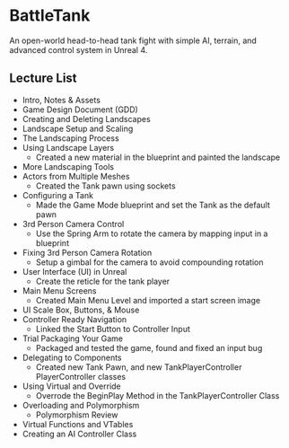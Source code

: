 # BattleTank
An open-world head-to-head tank fight with simple AI, terrain, and advanced control system in Unreal 4.

## Lecture List
* Intro, Notes & Assets
* Game Design Document (GDD)
* Creating and Deleting Landscapes
* Landscape Setup and Scaling
* The Landscaping Process
* Using Landscape Layers
  * Created a new material in the blueprint and painted the landscape
* More Landscaping Tools
* Actors from Multiple Meshes
  * Created the Tank pawn using sockets
* Configuring a Tank
  * Made the Game Mode blueprint and set the Tank as the default pawn
* 3rd Person Camera Control
  * Use the Spring Arm to rotate the camera by mapping input in a blueprint
* Fixing 3rd Person Camera Rotation
  * Setup a gimbal for the camera to avoid compounding rotation
* User Interface (UI) in Unreal
  * Create the reticle for the tank player
* Main Menu Screens
  * Created Main Menu Level and imported a start screen image
* UI Scale Box, Buttons, & Mouse
* Controller Ready Navigation
  * Linked the Start Button to Controller Input
* Trial Packaging Your Game
  * Packaged and tested the game, found and fixed an input bug
* Delegating to Components
  * Created new Tank Pawn, and new TankPlayerController PlayerController classes
* Using Virtual and Override
  * Overrode the BeginPlay Method in the TankPlayerController Class
* Overloading and Polymorphism
  * Polymorphism Review
* Virtual Functions and VTables
* Creating an AI Controller Class
